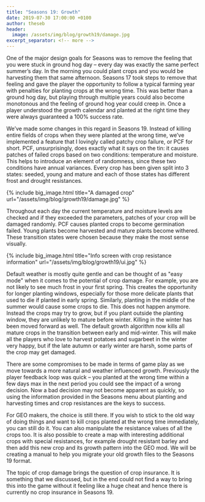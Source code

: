 ```yaml
---
title: "Seasons 19: Growth"
date: 2019-07-30 17:00:00 +0100
author: theseb
header:
  image: /assets/img/blog/growth19/damage.jpg
excerpt_separator: <!-- more -->
---
```


One of the major design goals for Seasons was to remove the feeling that you were stuck in ground hog day – every day was exactly the same perfect summer’s day. In the morning you could plant crops and you would be harvesting them that same afternoon. Seasons 17 took steps to remove that feeling and gave the player the opportunity to follow a typical farming year with penalties for planting crops at the wrong time. This was better than a ground hog day, but playing through multiple years could also become monotonous and the feeling of ground hog year could creep in. Once a player understood the growth calendar and planted at the right time they were always guaranteed a 100% success rate.

<!-- more -->

We’ve made some changes in this regard in Seasons 19. Instead of killing entire fields of crops when they were planted at the wrong time, we’ve implemented a feature that I lovingly called patchy crop failure, or PCF for short. PCF, unsurprisingly, does exactly what it says on the tin: it causes patches of failed crops based on two conditions: temperature and moisture. This helps to introduce an element of randomness, since these two conditions have annual variances. Every crop has been given split into 3 states: seeded, young and mature and each of those states has different frost and drought resistances.

{% include big_image.html title="A damaged crop" url="/assets/img/blog/growth19/damage.jpg" %}

Throughout each day the current temperature and moisture levels are checked and if they exceeded the parameters, patches of your crop will be damaged randomly. PCF causes planted crops to become germination failed. Young plants become harvested and mature plants become withered. These transition states were chosen because they make the most sense visually.

{% include big_image.html title="Info screen with crop resistance information" url="/assets/img/blog/growth19/ui.jpg" %}

Default weather is mostly quite gentle and can be thought of as "easy mode" when it comes to the potential of crop damage. For example, you are not likely to see much frost in your first spring. This creates the opportunity for longer planting windows, especially for those more delicate plants that used to die if planted in early spring. Similarly, planting in the middle of the summer would cause some crops to die. This does not happen anymore. Instead the crops may try to grow, but if you plant outside the planting window, they are unlikely to mature before winter. Killing in the winter has been moved forward as well. The default growth algorithm now kills all mature crops in the transition between early and mid-winter. This will make all the players who love to harvest potatoes and sugarbeet in the winter very happy, but if the late autumn or early winter are harsh, some parts of the crop may get damaged. 

There are some compromises to be made in terms of game play as we move towards a more natural and weather influenced growth. Previously the player feedback loop was quick – you planted at the wrong time within a few days max in the next period you could see the impact of a wrong decision. Now a bad decision may not become apparent as quickly, so using the information provided in the Seasons menu about planting and harvesting times and crop resistances are the keys to success.

For GEO makers, the choice is still there. If you wish to stick to the old way of doing things and want to kill crops planted at the wrong time immediately, you can still do it. You can also manipulate the resistance values of all the crops too. It is also possible to create a map with interesting additional crops with special resistances, for example drought resistant barley and then add this new crop and its growth pattern into the GEO mod. We will be creating a manual to help you migrate your old growth files to the Seasons 19 format.

The topic of crop damage brings the question of crop insurance. It is something that we discussed, but in the end could not find a way to bring this into the game without it feeling like a huge cheat and hence there is currently no crop insurance in Seasons 19.
